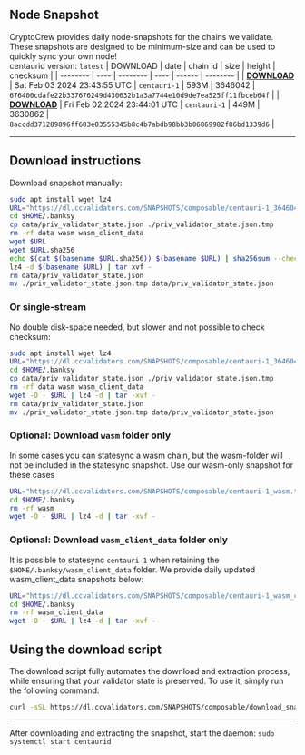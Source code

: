 ## Node Snapshot
CryptoCrew provides daily node-snapshots for the chains we validate. These snapshots are designed to be minimum-size and can be used to quickly sync your own node!  
centaurid version: `latest`
| DOWNLOAD | date | chain id | size | height | checksum |
| -------- | ---- | -------- | ---- | ------ | -------- |
| **[DOWNLOAD](https://dl.ccvalidators.com/SNAPSHOTS/composable/centauri-1_3646042.tar.lz4)** | Sat Feb 03 2024 23:43:55 UTC | `centauri-1` | 593M | 3646042 | `676400cdafe22b337676249d430632b1a3a7744e10d9de7ea525ff11fbceb64f` |
| **[DOWNLOAD](https://dl.ccvalidators.com/SNAPSHOTS/composable/centauri-1_3630862.tar.lz4)** | Fri Feb 02 2024 23:44:01 UTC | `centauri-1` | 449M | 3630862 | `8accdd371289896ff683e03555345b8c4b7abdb98bb3b06869982f86bd1339d6` |

---

## Download instructions
Download snapshot manually:
```sh
sudo apt install wget lz4
URL="https://dl.ccvalidators.com/SNAPSHOTS/composable/centauri-1_3646042.tar.lz4"
cd $HOME/.banksy
cp data/priv_validator_state.json ./priv_validator_state.json.tmp
rm -rf data wasm wasm_client_data
wget $URL
wget $URL.sha256
echo $(cat $(basename $URL.sha256)) $(basename $URL) | sha256sum --check
lz4 -d $(basename $URL) | tar xvf -
rm data/priv_validator_state.json
mv ./priv_validator_state.json.tmp data/priv_validator_state.json
```

### Or single-stream
No double disk-space needed, but slower and not possible to check checksum:
```sh
sudo apt install wget lz4
URL="https://dl.ccvalidators.com/SNAPSHOTS/composable/centauri-1_3646042.tar.lz4"
cd $HOME/.banksy
cp data/priv_validator_state.json ./priv_validator_state.json.tmp
rm -rf data wasm wasm_client_data
wget -O - $URL | lz4 -d | tar -xvf -
rm data/priv_validator_state.json
mv ./priv_validator_state.json.tmp data/priv_validator_state.json
```

### Optional: Download `wasm` folder only
In some cases you can statesync a wasm chain, but the wasm-folder will not be included in the statesync snapshot. Use our wasm-only snapshot for these cases
```sh
URL="https://dl.ccvalidators.com/SNAPSHOTS/composable/centauri-1_wasm.tar.lz4"
cd $HOME/.banksy
rm -rf wasm
wget -O - $URL | lz4 -d | tar -xvf -
```

### Optional: Download `wasm_client_data` folder only
It is possible to statesync `centauri-1` when retaining the `$HOME/.banksy/wasm_client_data` folder. We provide daily updated wasm_client_data snapshots below:
```sh
URL="https://dl.ccvalidators.com/SNAPSHOTS/composable/centauri-1_wasm_client_data.tar.lz4"
cd $HOME/.banksy
rm -rf wasm_client_data
wget -O - $URL | lz4 -d | tar -xvf -
```

## Using the download script

The download script fully automates the download and extraction process, while ensuring that your validator state is preserved. To use it, simply run the following command:
```sh
curl -sSL https://dl.ccvalidators.com/SNAPSHOTS/composable/download_snapshot.sh | bash
```
---

After downloading and extracting the snapshot, start the daemon: `sudo systemctl start centaurid`

